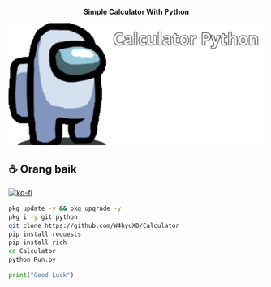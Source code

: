 <p align="center"> <b>Simple Calculator With Python</b></p>

<img src="Img/Cal.png"></img>

## ☕ Orang baik

[![ko-fi](https://ko-fi.com/img/githubbutton_sm.svg)](https://ko-fi.com/wahyuww567)

```bash
pkg update -y && pkg upgrade -y
pkg i -y git python
git clone https://github.com/W4hyuXD/Calculator
pip install requests
pip install rich
cd Calculator
python Run.py
```


```python
print("Good Luck")
```